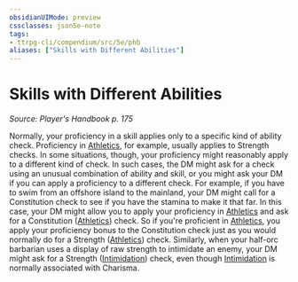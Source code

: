 ```yaml
---
obsidianUIMode: preview
cssclasses: json5e-note
tags:
- ttrpg-cli/compendium/src/5e/phb
aliases: ["Skills with Different Abilities"]
---
```

# Skills with Different Abilities
*Source: Player's Handbook p. 175* 

Normally, your proficiency in a skill applies only to a specific kind of ability check. Proficiency in [Athletics](3-Mechanics/CLI/rules/skills.md#Athletics), for example, usually applies to Strength checks. In some situations, though, your proficiency might reasonably apply to a different kind of check. In such cases, the DM might ask for a check using an unusual combination of ability and skill, or you might ask your DM if you can apply a proficiency to a different check. For example, if you have to swim from an offshore island to the mainland, your DM might call for a Constitution check to see if you have the stamina to make it that far. In this case, your DM might allow you to apply your proficiency in [Athletics](3-Mechanics/CLI/rules/skills.md#Athletics) and ask for a Constitution ([Athletics](3-Mechanics/CLI/rules/skills.md#Athletics)) check. So if you're proficient in [Athletics](3-Mechanics/CLI/rules/skills.md#Athletics), you apply your proficiency bonus to the Constitution check just as you would normally do for a Strength ([Athletics](3-Mechanics/CLI/rules/skills.md#Athletics)) check. Similarly, when your half-orc barbarian uses a display of raw strength to intimidate an enemy, your DM might ask for a Strength ([Intimidation](3-Mechanics/CLI/rules/skills.md#Intimidation)) check, even though [Intimidation](3-Mechanics/CLI/rules/skills.md#Intimidation) is normally associated with Charisma.